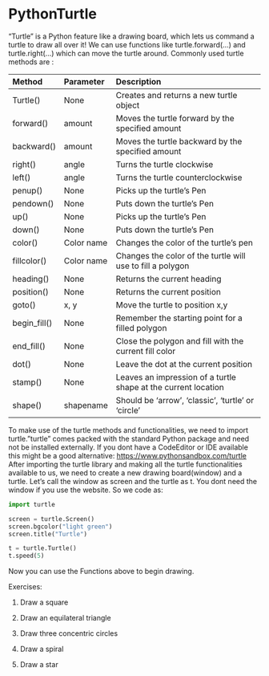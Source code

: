 # PythonTurtle


“Turtle” is a Python feature like a drawing board, which lets us command a turtle to draw all over it! We can use functions like turtle.forward(…) and turtle.right(…) which can move the turtle around. Commonly used turtle methods are :

|Method	|Parameter	|Description|
|:-------------|:-------------|:-------------|
|Turtle()	|None	|Creates and returns a new turtle object|
|forward()	|amount	|Moves the turtle forward by the specified amount|
|backward()	|amount	|Moves the turtle backward by the specified amount|
|right()	|angle	|Turns the turtle clockwise|
|left()	|angle	|Turns the turtle counterclockwise|
|penup()	|None	|Picks up the turtle’s Pen|
|pendown()	|None	|Puts down the turtle’s Pen|
|up()	|None	|Picks up the turtle’s Pen|
|down()	|None	|Puts down the turtle’s Pen|
|color()	|Color name	|Changes the color of the turtle’s pen|
|fillcolor()	|Color name	|Changes the color of the turtle will use to fill a polygon|
|heading()	|None	|Returns the current heading|
|position()	|None	|Returns the current position|
|goto()	|x, y	|Move the turtle to position x,y|
|begin_fill()	|None	|Remember the starting point for a filled polygon|
|end_fill()	|None	|Close the polygon and fill with the current fill color|
|dot()	|None	|Leave the dot at the current position|
|stamp()	|None	|Leaves an impression of a turtle shape at the current location|
|shape()	|shapename	|Should be ‘arrow’, ‘classic’, ‘turtle’ or ‘circle’|

To make use of the turtle methods and functionalities, we need to import turtle.”turtle” comes packed with the standard Python package and need not be installed externally.
If you dont have a CodeEditor or IDE available this might be a good alternative: https://www.pythonsandbox.com/turtle
After importing the turtle library and making all the turtle functionalities available to us, we need to create a new drawing board(window) and a turtle. Let’s call the window as screen and the turtle as t. 
You dont need the window if you use the website.
So we code as:
```python
import turtle

screen = turtle.Screen()
screen.bgcolor("light green")
screen.title("Turtle")

t = turtle.Turtle()
t.speed(5)
```

Now you can use the Functions above to begin drawing.


Exercises:

1. Draw a square 

2. Draw an equilateral triangle

3. Draw three concentric circles

4. Draw a spiral

5. Draw a star
